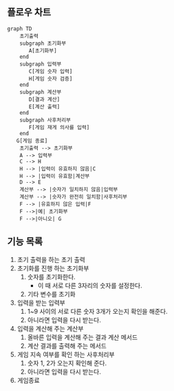 ## 플로우 차트
```mermaid
graph TD
    초기출력
    subgraph 초기화부
       A[초기화부]
    end
    subgraph 입력부
       C[게임 숫자 입력]
       H[게임 숫자 검증]
    end
    subgraph 계산부
       D[결과 계산]
       E[계산 출력]    
    end
    subgraph 사후처리부
       F[게임 재게 의사를 입력]
    end
   G[게임 종료]
    초기출력 --> 초기화부
    A --> 입력부
    C --> H
    H --> |입력이 유효하지 않음|C
    H --> |입력이 유효함|계산부
    D --> E
    계산부 --> |숫자가 일치하지 않음|입력부
    계산부 --> |숫자가 완전히 일치함|사후처리부
    F --> |유효하지 않은 입력|F
    F -->|예| 초기화부
    F -->|아니오| G
```
## 기능 목록

1. 초기 출력을 하는 초기 출력
2. 초기화를 진행 하는 초기화부
   1. 숫자를 초기화한다.
      * 이 때 서로 다른 3자리의 숫자를 설정한다.
   2. 기타 변수를 초기화
3. 입력을 받는 입력부
   1. 1~9 사이의 서로 다른 숫자 3개가 오는지 확인을 해준다.
   2. 아니라면 입력을 다시 받는다.
4. 입력을 계산해 주는 계산부
   1. 올바른 입력을 계산해 주는 결과 계산 메서드
   2. 계산 결과를 출력해 주는 메서드
5. 게임 지속 여부를 확인 하는 사후처리부
   1. 숫자 1, 2가 오는지 확인해 준다.
   2. 아니라면 입력을 다시 받는다.
6. 게임종료